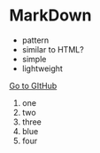 # MarkDown

- pattern 
- similar to HTML?
- simple 
- lightweight

[Go to GItHub](http://github.com)

1. one
1. two
1. three
1. blue
1. four
